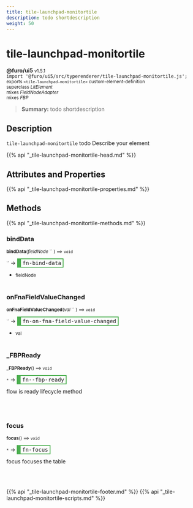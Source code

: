 ```yaml
---
title: tile-launchpad-monitortile
description: todo shortdescription
weight: 50
---
```


# tile-launchpad-monitortile
**@furo/ui5** <small>v1.5.1</small>
<br>`import '@furo/ui5/src/typerenderer/tile-launchpad-monitortile.js';`<small>
<br>exports `<tile-launchpad-monitortile>` custom-element-definition
<br>superclass *LitElement*
<br> mixes *FieldNodeAdapter*
<br> mixes *FBP*</small>

> **Summary:** todo shortdescription

## Description

`tile-launchpad-monitortile`
todo Describe your element

{{% api "_tile-launchpad-monitortile-head.md" %}}

## Attributes and Properties
{{% api "_tile-launchpad-monitortile-properties.md" %}}







## Methods
{{% api "_tile-launchpad-monitortile-methods.md" %}}


### **bindData**
<small>**bindData**(*fieldNode* `` ) ⟹ `void`</small>

<small>`` </small> →
<span  style="border-width:2px 2px 2px 10px; border-style: solid;border-color:  rgb(76, 175, 80);font-family:monospace; padding:2px 4px;">fn-bind-data</span>



- <small>fieldNode </small>
<br><br>

### **onFnaFieldValueChanged**
<small>**onFnaFieldValueChanged**(*val* `` ) ⟹ `void`</small>

<small>`` </small> →
<span  style="border-width:2px 2px 2px 10px; border-style: solid;border-color:  rgb(76, 175, 80);font-family:monospace; padding:2px 4px;">fn-on-fna-field-value-changed</span>



- <small>val </small>
<br><br>

### **_FBPReady**
<small>**_FBPReady**() ⟹ `void`</small>

<small>`*`</small> →
<span  style="border-width:2px 2px 2px 10px; border-style: solid;border-color:  rgb(76, 175, 80);font-family:monospace; padding:2px 4px;">fn--fbp-ready</span>

flow is ready lifecycle method

<br><br>

### **focus**
<small>**focus**() ⟹ `void`</small>

<small>`*`</small> →
<span  style="border-width:2px 2px 2px 10px; border-style: solid;border-color:  rgb(76, 175, 80);font-family:monospace; padding:2px 4px;">fn-focus</span>

focus focuses the table

<br><br>




{{% api "_tile-launchpad-monitortile-footer.md" %}}
{{% api "_tile-launchpad-monitortile-scripts.md" %}}
